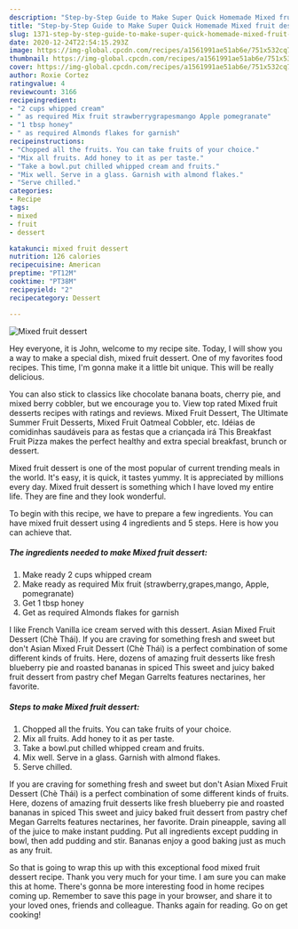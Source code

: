 ```yaml
---
description: "Step-by-Step Guide to Make Super Quick Homemade Mixed fruit dessert"
title: "Step-by-Step Guide to Make Super Quick Homemade Mixed fruit dessert"
slug: 1371-step-by-step-guide-to-make-super-quick-homemade-mixed-fruit-dessert
date: 2020-12-24T22:54:15.293Z
image: https://img-global.cpcdn.com/recipes/a1561991ae51ab6e/751x532cq70/mixed-fruit-dessert-recipe-main-photo.jpg
thumbnail: https://img-global.cpcdn.com/recipes/a1561991ae51ab6e/751x532cq70/mixed-fruit-dessert-recipe-main-photo.jpg
cover: https://img-global.cpcdn.com/recipes/a1561991ae51ab6e/751x532cq70/mixed-fruit-dessert-recipe-main-photo.jpg
author: Roxie Cortez
ratingvalue: 4
reviewcount: 3166
recipeingredient:
- "2 cups whipped cream"
- " as required Mix fruit strawberrygrapesmango Apple pomegranate"
- "1 tbsp honey"
- " as required Almonds flakes for garnish"
recipeinstructions:
- "Chopped all the fruits. You can take fruits of your choice."
- "Mix all fruits. Add honey to it as per taste."
- "Take a bowl.put chilled whipped cream and fruits."
- "Mix well. Serve in a glass. Garnish with almond flakes."
- "Serve chilled."
categories:
- Recipe
tags:
- mixed
- fruit
- dessert

katakunci: mixed fruit dessert 
nutrition: 126 calories
recipecuisine: American
preptime: "PT12M"
cooktime: "PT38M"
recipeyield: "2"
recipecategory: Dessert

---
```



![Mixed fruit dessert](https://img-global.cpcdn.com/recipes/a1561991ae51ab6e/751x532cq70/mixed-fruit-dessert-recipe-main-photo.jpg)

Hey everyone, it is John, welcome to my recipe site. Today, I will show you a way to make a special dish, mixed fruit dessert. One of my favorites food recipes. This time, I'm gonna make it a little bit unique. This will be really delicious.

You can also stick to classics like chocolate banana boats, cherry pie, and mixed berry cobbler, but we encourage you to. View top rated Mixed fruit desserts recipes with ratings and reviews. Mixed Fruit Dessert, The Ultimate Summer Fruit Desserts, Mixed Fruit Oatmeal Cobbler, etc. Idéias de comidinhas saudáveis para as festas que a criançada irá This Breakfast Fruit Pizza makes the perfect healthy and extra special breakfast, brunch or dessert.

Mixed fruit dessert is one of the most popular of current trending meals in the world. It's easy, it is quick, it tastes yummy. It is appreciated by millions every day. Mixed fruit dessert is something which I have loved my entire life. They are fine and they look wonderful.


To begin with this recipe, we have to prepare a few ingredients. You can have mixed fruit dessert using 4 ingredients and 5 steps. Here is how you can achieve that.

<!--inarticleads1-->

##### The ingredients needed to make Mixed fruit dessert:

1. Make ready 2 cups whipped cream
1. Make ready  as required Mix fruit (strawberry,grapes,mango, Apple, pomegranate)
1. Get 1 tbsp honey
1. Get  as required Almonds flakes for garnish


I like French Vanilla ice cream served with this dessert. Asian Mixed Fruit Dessert (Chè Thái). If you are craving for something fresh and sweet but don&#39;t Asian Mixed Fruit Dessert (Chè Thái) is a perfect combination of some different kinds of fruits. Here, dozens of amazing fruit desserts like fresh blueberry pie and roasted bananas in spiced This sweet and juicy baked fruit dessert from pastry chef Megan Garrelts features nectarines, her favorite. 

<!--inarticleads2-->

##### Steps to make Mixed fruit dessert:

1. Chopped all the fruits. You can take fruits of your choice.
1. Mix all fruits. Add honey to it as per taste.
1. Take a bowl.put chilled whipped cream and fruits.
1. Mix well. Serve in a glass. Garnish with almond flakes.
1. Serve chilled.


If you are craving for something fresh and sweet but don&#39;t Asian Mixed Fruit Dessert (Chè Thái) is a perfect combination of some different kinds of fruits. Here, dozens of amazing fruit desserts like fresh blueberry pie and roasted bananas in spiced This sweet and juicy baked fruit dessert from pastry chef Megan Garrelts features nectarines, her favorite. Drain pineapple, saving all of the juice to make instant pudding. Put all ingredients except pudding in bowl, then add pudding and stir. Bananas enjoy a good baking just as much as any fruit. 

So that is going to wrap this up with this exceptional food mixed fruit dessert recipe. Thank you very much for your time. I am sure you can make this at home. There's gonna be more interesting food in home recipes coming up. Remember to save this page in your browser, and share it to your loved ones, friends and colleague. Thanks again for reading. Go on get cooking!
